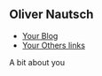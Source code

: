 ## Oliver Nautsch

* [Your Blog](https://you.blogspot.com/)
* [Your Others links](https://google.com/you)

A bit about you

